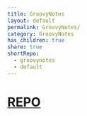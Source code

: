```yaml
---
title: GroovyNotes
layout: default
permalink: GroovyNotes/
category: GroovyNotes
has_children: true
share: true
shortRepo:
  - groovynotes
  - default
---
```


# [REPO](https://github.com/14paxton/GroovyNotes)
